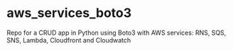 # aws_services_boto3
Repo for a CRUD app in Python using Boto3 with AWS services: RNS, SQS, SNS, Lambda, Cloudfront and Cloudwatch
